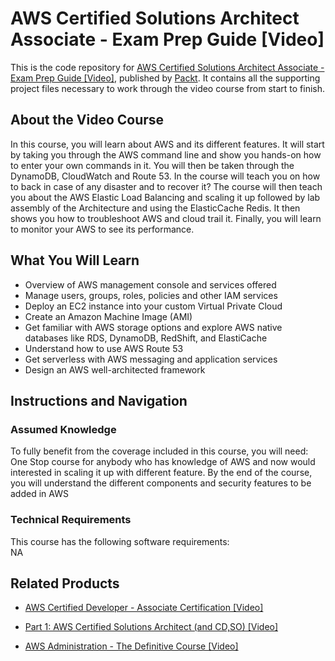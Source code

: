 # AWS Certified Solutions Architect Associate - Exam Prep Guide [Video]
This is the code repository for [AWS Certified Solutions Architect Associate - Exam Prep Guide [Video]](https://www.packtpub.com/virtualization-and-cloud/aws-administration-definitive-course-video?utm_source=github&utm_medium=repository&utm_campaign=9781788472555), published by [Packt](https://www.packtpub.com/?utm_source=github). It contains all the supporting project files necessary to work through the video course from start to finish.
## About the Video Course
In this course, you will learn about AWS and its different features. It will start by taking you through the AWS command line and show you hands-on how to enter your own commands in it. You will then be taken through the DynamoDB, CloudWatch and Route 53. In the course will teach you on how to back in case of any disaster and to recover it? The course will then teach you about the AWS Elastic Load Balancing and scaling it up followed by lab assembly of the Architecture and using the ElasticCache Redis. It then shows you how to troubleshoot AWS and cloud trail it. Finally, you will learn to monitor your AWS to see its performance.


<H2>What You Will Learn</H2>
<DIV class=book-info-will-learn-text>
<UL>
<LI>Overview of AWS management console and services offered 
<LI>Manage users, groups, roles, policies and other IAM services 
<LI>Deploy an EC2 instance into your custom Virtual Private Cloud 
<LI>Create an Amazon Machine Image (AMI) 
<LI>Get familiar with AWS storage options and explore AWS native databases like RDS, DynamoDB, RedShift, and ElastiCache 
<LI>Understand how to use AWS Route 53 
<LI>Get serverless with AWS messaging and application services 
<LI>Design an AWS well-architected framework </LI></UL></DIV>

## Instructions and Navigation
### Assumed Knowledge
To fully benefit from the coverage included in this course, you will need:<br/>
One Stop course for anybody who has knowledge of AWS and now would interested in scaling it up with different feature. By the end of the course, you will understand the different components and security features to be added in AWS
### Technical Requirements
This course has the following software requirements:<br/>
NA

## Related Products
* [AWS Certified Developer - Associate Certification [Video]](https://www.packtpub.com/virtualization-and-cloud/aws-administration-definitive-course-video?utm_source=github&utm_medium=repository&utm_campaign=9781788472555)

* [Part 1: AWS Certified Solutions Architect (and CD,SO) [Video]](https://www.packtpub.com/virtualization-and-cloud/aws-administration-definitive-course-video?utm_source=github&utm_medium=repository&utm_campaign=9781788472555)

* [AWS Administration - The Definitive Course [Video]](https://www.packtpub.com/virtualization-and-cloud/aws-administration-definitive-course-video?utm_source=github&utm_medium=repository&utm_campaign=9781788472555)

